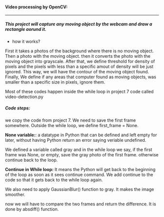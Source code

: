 #### Video processing by OpenCV:
---
##### This project will capture any moving object by the webcam and draw a rectangle aorund it. 
- how it works?

First it takes a photos of the background where there is no moving object. Then a photo with the moving object. then it converts the photo with the moving object into grayscale. After that, we define threshold for density of pixels and the pixels with less than a specific amout of density will be just ignored. This way, we will have the contour of the moving object found. Finally, We define if any areas that computer found as moving objects, was smaller than a specific size in pixels, ignore them.

Most of these codes happen inside the while loop in project 7 code called video-detection.py

##### Code steps:

we copy the code from project 7. We need to save the first frame somewhere. Outside the while loop, we define first_frame = None. 

__None variable:__: a datatype in Python that can be defined and left empty for later, without having Python return an error saying veriable undefined.

We defined a variable called gray and in the while loop we say, if the first frame was None, or empty, save the gray photo of the first frame. otherwise continue back to the loop.
 
 __Continue in While loop:__  It means the Python will get back to the beginning of the loop as soon as it sees continue command. We add continue to the code so that it gets back to the while loop again.
 
 We also need to apply GaussianBlur() function to gray. It makes the image smoother.
 
 now we will have to compare the two frames and return the difference. It is done by absdiff() function.
 
 
 
 
